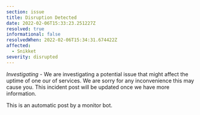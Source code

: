 ```yaml
---
section: issue
title: Disruption Detected
date: 2022-02-06T15:33:23.251227Z
resolved: true
informational: false
resolvedWhen: 2022-02-06T15:34:31.674422Z
affected:
  - Snikket
severity: disrupted
---
```

*Investigating* - We are investigating a potential issue that might affect the uptime of one our of services. We are sorry for any inconvenience this may cause you. This incident post will be updated once we have more information.

This is an automatic post by a monitor bot.
        